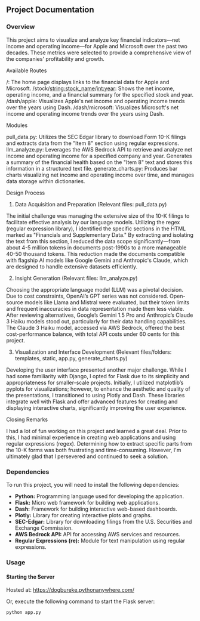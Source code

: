 ## Project Documentation

### Overview

This project aims to visualize and analyze key financial indicators—net income and operating income—for Apple and Microsoft over the past two decades. These metrics were selected to provide a comprehensive view of the companies' profitability and growth.

Available Routes

/: The home page displays links to the financial data for Apple and Microsoft.
/stock/<string:stock_name>/<int:year>: Shows the net income, operating income, and a financial summary for the specified stock and year.
/dash/apple: Visualizes Apple's net income and operating income trends over the years using Dash.
/dash/microsoft: Visualizes Microsoft's net income and operating income trends over the years using Dash.

Modules

pull_data.py: Utilizes the SEC Edgar library to download Form 10-K filings and extracts data from the "Item 8" section using regular expressions.
llm_analyze.py: Leverages the AWS Bedrock API to retrieve and analyze net income and operating income for a specified company and year. Generates a summary of the financial health based on the "Item 8" text and stores this information in a structured text file.
generate_charts.py: Produces bar charts visualizing net income and operating income over time, and manages data storage within dictionaries.

Design Process

1. Data Acquisition and Preparation (Relevant files: pull_data.py)
   
The initial challenge was managing the extensive size of the 10-K filings to facilitate effective analysis by our language models. Utilizing the regex (regular expression library), I identified the specific sections in the HTML marked as "Financials and Supplementary Data." By extracting and isolating the text from this section, I reduced the data scope significantly—from about 4-5 million tokens in documents post-1990s to a more manageable 40-50 thousand tokens. This reduction made the documents compatible with flagship AI models like Google Gemini and Anthropic's Claude, which are designed to handle extensive datasets efficiently.

2. Insight Generation (Relevant files: llm_analyze.py)
   
Choosing the appropriate language model (LLM) was a pivotal decision. Due to cost constraints, OpenAI’s GPT series was not considered. Open-source models like Llama and Mistral were evaluated, but their token limits and frequent inaccuracies in data representation made them less viable. After reviewing alternatives, Google’s Gemini 1.5 Pro and Anthropic’s Claude 3 Haiku models stood out, particularly for their data handling capabilities. The Claude 3 Haiku model, accessed via AWS Bedrock, offered the best cost-performance balance, with total API costs under 60 cents for this project.

3. Visualization and Interface Development (Relevant files/folders: templates, static, app.py, generate_charts.py)
   
Developing the user interface presented another major challenge. While I had some familiarity with Django, I opted for Flask due to its simplicity and appropriateness for smaller-scale projects. Initially, I utilized matplotlib’s pyplots for visualizations; however, to enhance the aesthetic and quality of the presentations, I transitioned to using Plotly and Dash. These libraries integrate well with Flask and offer advanced features for creating and displaying interactive charts, significantly improving the user experience.

Closing Remarks

I had a lot of fun working on this project and learned a great deal. Prior to this, I had minimal experience in creating web applications and using regular expressions (regex). Determining how to extract specific parts from the 10-K forms was both frustrating and time-consuming. However, I'm ultimately glad that I persevered and continued to seek a solution.

### Dependencies

To run this project, you will need to install the following dependencies:

- **Python:** Programming language used for developing the application.
- **Flask:** Micro web framework for building web applications.
- **Dash:** Framework for building interactive web-based dashboards.
- **Plotly:** Library for creating interactive plots and graphs.
- **SEC-Edgar:** Library for downloading filings from the U.S. Securities and Exchange Commission.
- **AWS Bedrock API:** API for accessing AWS services and resources.
- **Regular Expressions (re):** Module for text manipulation using regular expressions.

### Usage

#### Starting the Server

Hosted at: https://dogbureke.pythonanywhere.com/

Or, execute the following command to start the Flask server:

```bash
python app.py

